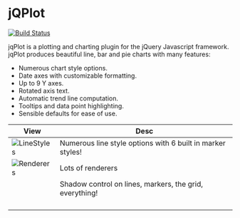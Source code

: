 jQPlot
======

[![Build Status](https://travis-ci.org/svandecappelle/jQPlot.svg?branch=master)](https://travis-ci.org/svandecappelle/jQPlot)


jqPlot is a plotting and charting plugin for the jQuery Javascript framework. jqPlot produces beautiful line, bar and pie charts with many features:

* Numerous chart style options.
* Date axes with customizable formatting.
* Up to 9 Y axes.
* Rotated axis text.
* Automatic trend line computation.
* Tooltips and data point highlighting.
* Sensible defaults for ease of use.

| View  | Desc |
| ----- | ---- |
| ![LineStyles](http://www.jqplot.com/images/linestyles2.jpg) | Numerous line style options with 6 built in marker styles! |
| ![Renderers](http://www.jqplot.com/images/barchart.jpg) | Lots of renderers |
|  | Shadow control on lines, markers, the grid, everything! |
|  |  |
|  |  |
|  |  |
|  |  |
